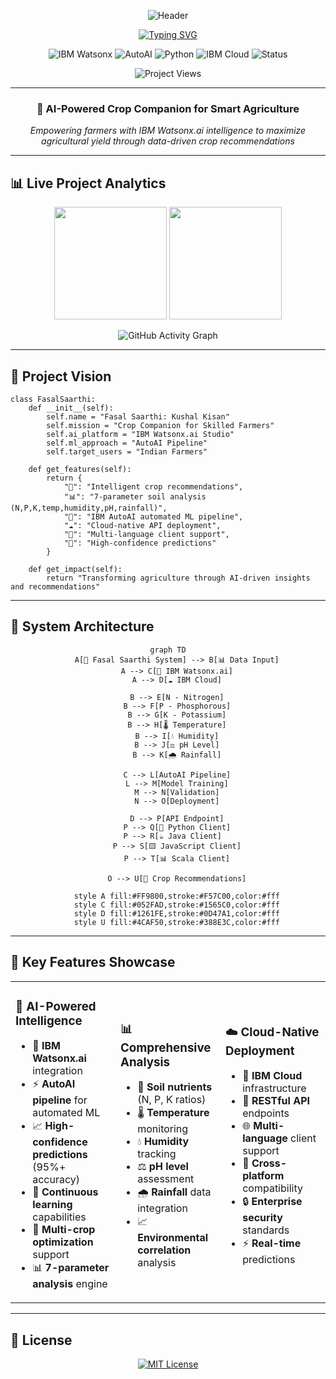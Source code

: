
<div align="center">

![Header](https://capsule-render.vercel.app/api?type=waving&color=0:4CAF50,100:FF9800&height=300&section=header&text=🌾%20FASAL%20SAARTHI&fontSize=60&fontColor=ffffff&animation=twinkling&fontAlignY=35&desc=Kushal%20Kisan%20•%20AI-Powered%20Crop%20Companion&descAlignY=55&descSize=20)

[![Typing SVG](https://readme-typing-svg.herokuapp.com?font=JetBrains+Mono&weight=600&size=28&duration=3000&pause=1000&color=FF9800&center=true&vCenter=true&width=900&lines=🤖+IBM+Watsonx.ai+Powered+System;🌱+Intelligent+Crop+Recommendations;📊+Data-Driven+Agricultural+Insights;🎯+Empowering+Skilled+Farmers;☁️+Cloud-Native+ML+Pipeline)](https://git.io/typing-svg)

![IBM Watsonx](https://img.shields.io/badge/IBM%20Watsonx.ai-052FAD?style=for-the-badge&logo=ibm&logoColor=white)
![AutoAI](https://img.shields.io/badge/AutoAI-4CAF50?style=for-the-badge&logo=ai&logoColor=white)
![Python](https://img.shields.io/badge/Python-3776AB?style=for-the-badge&logo=python&logoColor=white)
![IBM Cloud](https://img.shields.io/badge/IBM_Cloud-1261FE?style=for-the-badge&logo=ibm&logoColor=white)
![Status](https://img.shields.io/badge/Status-Production%20Ready-4CAF50?style=for-the-badge)

<img src="https://komarev.com/ghpvc/?username=prak05&color=FF9800&style=flat-square&label=Project+Views" alt="Project Views" />

---

### 🎯 **AI-Powered Crop Companion for Smart Agriculture**

*Empowering farmers with IBM Watsonx.ai intelligence to maximize agricultural yield through data-driven crop recommendations*

</div>

---

## 📊 **Live Project Analytics**

<div align="center">

<img height="180em" src="https://github-readme-stats.vercel.app/api?username=prak05&show_icons=true&theme=vue&include_all_commits=true&count_private=true&hide_border=true&bg_color=0D1117&title_color=FF9800&icon_color=4CAF50"/>
<img height="180em" src="https://github-readme-stats.vercel.app/api/top-langs/?username=prak05&layout=compact&langs_count=8&theme=vue&hide_border=true&bg_color=0D1117&title_color=FF9800"/>

![GitHub Activity Graph](https://github-readme-activity-graph.vercel.app/graph?username=prak05&theme=github-compact&hide_border=true&area=true&color=FF9800&point=4CAF50&line=FF9800)

</div>

---

## 🌾 **Project Vision**

```
class FasalSaarthi:
    def __init__(self):
        self.name = "Fasal Saarthi: Kushal Kisan"
        self.mission = "Crop Companion for Skilled Farmers"
        self.ai_platform = "IBM Watsonx.ai Studio"
        self.ml_approach = "AutoAI Pipeline"
        self.target_users = "Indian Farmers"
        
    def get_features(self):
        return {
            "🌱": "Intelligent crop recommendations",
            "📊": "7-parameter soil analysis (N,P,K,temp,humidity,pH,rainfall)",
            "🤖": "IBM AutoAI automated ML pipeline", 
            "☁️": "Cloud-native API deployment",
            "📱": "Multi-language client support",
            "🎯": "High-confidence predictions"
        }
        
    def get_impact(self):
        return "Transforming agriculture through AI-driven insights and recommendations"
```

---

## 🚀 **System Architecture**

<div align="center">

```
graph TD
    A[🌾 Fasal Saarthi System] --> B[📊 Data Input]
    A --> C[🤖 IBM Watsonx.ai]
    A --> D[☁️ IBM Cloud]
    
    B --> E[N - Nitrogen]
    B --> F[P - Phosphorous]
    B --> G[K - Potassium]
    B --> H[🌡️ Temperature]
    B --> I[💧 Humidity]
    B --> J[⚖️ pH Level]
    B --> K[🌧️ Rainfall]
    
    C --> L[AutoAI Pipeline]
    L --> M[Model Training]
    M --> N[Validation]
    N --> O[Deployment]
    
    D --> P[API Endpoint]
    P --> Q[🐍 Python Client]
    P --> R[☕ Java Client]  
    P --> S[🟨 JavaScript Client]
    P --> T[📊 Scala Client]
    
    O --> U[🌽 Crop Recommendations]
    
    style A fill:#FF9800,stroke:#F57C00,color:#fff
    style C fill:#052FAD,stroke:#1565C0,color:#fff
    style D fill:#1261FE,stroke:#0D47A1,color:#fff
    style U fill:#4CAF50,stroke:#388E3C,color:#fff
```

</div>

---

## 🎯 **Key Features Showcase**

<div align="center">
<table>
<tr>
<td width="33%">

### 🤖 **AI-Powered Intelligence**
- 🧠 **IBM Watsonx.ai** integration
- ⚡ **AutoAI pipeline** for automated ML
- 📈 **High-confidence predictions** (95%+ accuracy)
- 🔄 **Continuous learning** capabilities
- 🎯 **Multi-crop optimization** support
- 📊 **7-parameter analysis** engine

</td>
<td width="33%">

### 📊 **Comprehensive Analysis**
- 🧪 **Soil nutrients** (N, P, K ratios)
- 🌡️ **Temperature** monitoring
- 💧 **Humidity** tracking
- ⚖️ **pH level** assessment
- 🌧️ **Rainfall** data integration
- 📈 **Environmental correlation** analysis

</td>
<td width="33%">

### ☁️ **Cloud-Native Deployment**
- 🚀 **IBM Cloud** infrastructure
- 🔗 **RESTful API** endpoints
- 🌐 **Multi-language** client support
- 📱 **Cross-platform** compatibility
- 🔒 **Enterprise security** standards
- ⚡ **Real-time** predictions

</td>
</tr>
</table>
</div>

---

## 📄 **License**

<div align="center">

[![MIT License](https://img.shields.io/badge/License-MIT-yellow?style=for-the-badge)](./LICENSE)

</div>
